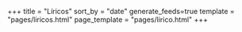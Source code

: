 +++
title = "Líricos"
sort_by = "date"
generate_feeds=true
template = "pages/liricos.html"
page_template = "pages/lirico.html"
+++
